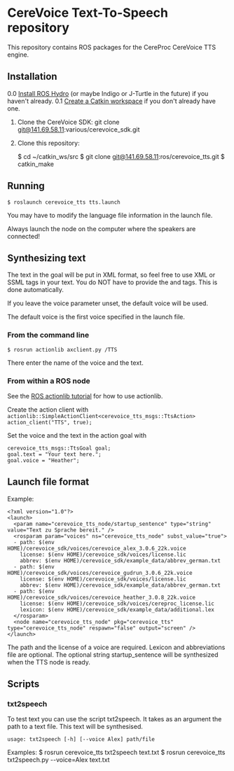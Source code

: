 # CereVoice Text-To-Speech repository

This repository contains ROS packages for the CereProc CereVoice TTS engine.

## Installation
0.0 [Install ROS Hydro](http://wiki.ros.org/hydro/Installation/Ubuntu) (or maybe Indigo or J-Turtle in the future) if you haven't already.
0.1 [Create a Catkin workspace](http://wiki.ros.org/catkin/Tutorials/create_a_workspace) if you don't already have one.

1.  Clone the CereVoice SDK:
    git clone git@141.69.58.11:various/cerevoice_sdk.git

2.  Clone this repository:

    $ cd ~/catkin_ws/src
    $ git clone git@141.69.58.11:ros/cerevoice_tts.git
    $ catkin_make


## Running
```$ roslaunch cerevoice_tts tts.launch ```

You may have to modify the language file information in the launch file.

Always launch the node on the computer where the speakers are connected!

## Synthesizing text
The text in the goal will be put in XML format, so feel free to use XML or SSML tags in your text.
You do NOT have to provide the <xml> and <speak> tags. This is done automatically.

If you leave the voice parameter unset, the default voice will be used.

The default voice is the first voice specified in the launch file.
### From the command line
```$ rosrun actionlib axclient.py /TTS ```

There enter the name of the voice and the text.

### From within a ROS node
See the [ROS actionlib tutorial](http://wiki.ros.org/actionlib_tutorials/Tutorials/SimpleActionClient) for how to use actionlib.

Create the action client with
```actionlib::SimpleActionClient<cerevoice_tts_msgs::TtsAction> action_client("TTS", true);```

Set the voice and the text in the action goal with

    cerevoice_tts_msgs::TtsGoal goal;
    goal.text = "Your text here.";
    goal.voice = "Heather";


## Launch file format
Example:

    <?xml version="1.0"?>
    <launch>
      <param name="cerevoice_tts_node/startup_sentence" type="string" value="Text zu Sprache bereit." />
      <rosparam param="voices" ns="cerevoice_tts_node" subst_value="true">
      - path: $(env HOME)/cerevoice_sdk/voices/cerevoice_alex_3.0.6_22k.voice
        license: $(env HOME)/cerevoice_sdk/voices/license.lic
        abbrev: $(env HOME)/cerevoice_sdk/example_data/abbrev_german.txt
      - path: $(env HOME)/cerevoice_sdk/voices/cerevoice_gudrun_3.0.6_22k.voice
        license: $(env HOME)/cerevoice_sdk/voices/license.lic
        abbrev: $(env HOME)/cerevoice_sdk/example_data/abbrev_german.txt
      - path: $(env HOME)/cerevoice_sdk/voices/cerevoice_heather_3.0.8_22k.voice
        license: $(env HOME)/cerevoice_sdk/voices/cereproc_license.lic
        lexicon: $(env HOME)/cerevoice_sdk/example_data/additional.lex
      </rosparam>
      <node name="cerevoice_tts_node" pkg="cerevoice_tts" type="cerevoice_tts_node" respawn="false" output="screen" />
    </launch>


The path and the license of a voice are required. Lexicon and abbreviations file are optional.
The optional string startup_sentence will be synthesized when the TTS node is ready.

## Scripts

### txt2speech

To test text you can use the script txt2speech. It takes as an argument the path to a text file. This text will be synthesised.

    usage: txt2speech [-h] [--voice Alex] path/file

Examples:
    $ rosrun cerevoice_tts txt2speech text.txt
    $ rosrun cerevoice_tts txt2speech.py --voice=Alex text.txt
